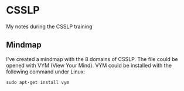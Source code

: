 # CSSLP
My notes during the CSSLP training


## Mindmap

I've created a mindmap with the 8 domains of CSSLP. The file could be opened with VYM (View Your Mind).
VYM could be installed with the following command under Linux:
```
sudo apt-get install vym
```
